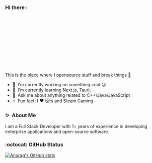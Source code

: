 ### Hi there <a href="https://www.gautamkrishnar.com/"><img src="https://media.giphy.com/media/hvRJCLFzcasrR4ia7z/giphy.gif" width="5%"></a>
This is the place where I opensource stuff and break things :rofl:

- 🔭 &nbsp;I’m currently working on something cool :wink:
- 🌱 &nbsp;I’m currently learning Next.js, Tauri,
- 💬 &nbsp;Ask me about anything related to C++/Java/JavaScript
- ⚡ &nbsp;Fun fact: I :heart: 🐱:s and Steam Gaming

### ✨&nbsp; About Me

I am a Full Stack Developer with 1+ years of experience in developing enterprise applications and open-source software.

### :octocat: GitHub Status
[![Anurag's GitHub stats](https://github-readme-stats.vercel.app/api?username=1917NW&show_icons=true&theme=merko)](https://github.com/anuraghazra/github-readme-stats)

